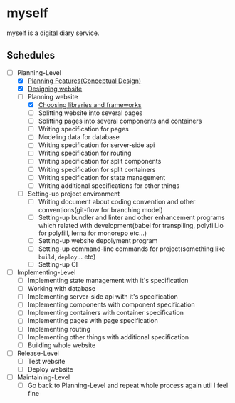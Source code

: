 # myself

myself is a digital diary service.

## Schedules

- [ ] Planning-Level
  - [x] [Planning Features(Conceptual Design)](https://github.com/ENvironmentSet/myself/blob/master/docs/conceptual-design.md)
  - [x] [Designing website](https://github.com/ENvironmentSet/myself/blob/master/docs/site-design.md)
  - [ ] Planning website
    - [x] [Choosing libraries and frameworks](https://github.com/ENvironmentSet/myself/blob/master/docs/3rd-party.md)
    - [ ] Splitting website into several pages
    - [ ] Splitting pages into several components and containers
    - [ ] Writing specification for pages
    - [ ] Modeling data for database
    - [ ] Writing specification for server-side api
    - [ ] Writing specification for routing
    - [ ] Writing specification for split components
    - [ ] Writing specification for split containers
    - [ ] Writing specification for state management
    - [ ] Writing additional specifications for other things
  - [ ] Setting-up project environment
    - [ ] Writing document about coding convention and other conventions(git-flow for branching model)
    - [ ] Setting-up bundler and linter and other enhancement programs which related with development(babel for transpiling, polyfill.io for polyfill, lerna for monorepo etc...)
    - [ ] Setting-up website depolyment program
    - [ ] Setting-up command-line commands for project(something like `build`, `deploy`... etc)
    - [ ] Setting-up CI
- [ ] Implementing-Level
  - [ ] Implementing state management with it's specification
  - [ ] Working with database
  - [ ] Implementing server-side api with it's specification
  - [ ] Implementing components with component specification
  - [ ] Implementing containers with container specification
  - [ ] Implementing pages with page specification
  - [ ] Implementing routing
  - [ ] Implementing other things with additional specification
  - [ ] Building whole website
- [ ] Release-Level
  - [ ] Test website
  - [ ] Deploy website
- [ ] Maintaining-Level
  - [ ] Go back to Planning-Level and repeat whole process again util I feel fine

